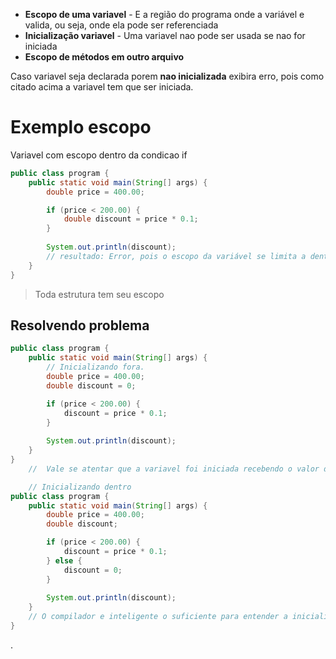 - **Escopo de uma variavel** - E a região do programa onde a variável e valida, ou seja, onde ela pode ser referenciada
- **Inicialização variavel** - Uma variavel nao pode ser usada se nao for iniciada
- **Escopo de métodos em outro arquivo**

Caso variavel seja declarada porem **nao inicializada** exibira erro, pois como citado acima a variavel tem que ser iniciada.

# Exemplo escopo

Variavel com escopo dentro da condicao if
```java
public class program {
    public static void main(String[] args) {
        double price = 400.00;

        if (price < 200.00) {
            double discount = price * 0.1;
        }
        
        System.out.println(discount);
        // resultado: Error, pois o escopo da variável se limita a dentro da condicao "if"
    }
}
```
> Toda estrutura tem seu escopo

## Resolvendo problema

```java
public class program {
    public static void main(String[] args) {
        // Inicializando fora.
        double price = 400.00;
        double discount = 0;

        if (price < 200.00) {
            discount = price * 0.1;
        }
        
        System.out.println(discount);
    }
}
    //  Vale se atentar que a variavel foi iniciada recebendo o valor de 0, caso nao fosse iniciada fora da estrutura `if` também exibiria erro

    // Inicializando dentro
public class program {
    public static void main(String[] args) {
        double price = 400.00;
        double discount;

        if (price < 200.00) {
            discount = price * 0.1;
        } else {
            discount = 0;
        }
        
        System.out.println(discount);
    }
    // O compilador e inteligente o suficiente para entender a inicialização dentro da estrutura.
}
```
.